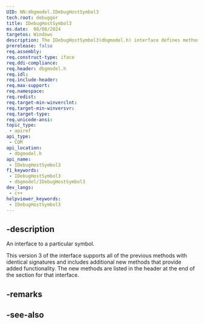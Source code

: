 ```yaml
---
UID: NN:dbgmodel.IDebugHostSymbol3
tech.root: debugger
title: IDebugHostSymbol3
ms.date:  08/08/2024
targetos: Windows
description: The IDebugHostSymbol3(dbgmodel.h) interface defines methods that provide access to a particular symbol.
prerelease: false
req.assembly: 
req.construct-type: iface
req.ddi-compliance: 
req.header: dbgmodel.h
req.idl: 
req.include-header: 
req.max-support: 
req.namespace: 
req.redist: 
req.target-min-winverclnt: 
req.target-min-winversvr: 
req.target-type: 
req.unicode-ansi: 
topic_type:
 - apiref
api_type:
 - COM
api_location:
 - dbgmodel.h
api_name:
 - IDebugHostSymbol3
f1_keywords:
 - IDebugHostSymbol3
 - dbgmodel/IDebugHostSymbol3
dev_langs:
 - c++
helpviewer_keywords:
 - IDebugHostSymbol3
---
```


## -description

An interface to a particular symbol.

This version 3 of the interface supports all of the previous methods with identical signatures and includes additional new methods that provide added functionality. The new methods are listed in the header at the end of the section for that interface.


## -remarks

## -see-also


